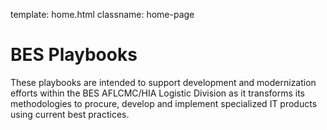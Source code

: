 template: home.html
classname: home-page

# BES Playbooks

These playbooks are intended to support development and modernization efforts within the BES AFLCMC/HIA Logistic Division as it transforms its methodologies to procure, develop and implement specialized IT products using current best practices.
